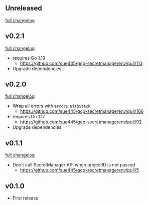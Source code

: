 ## Unreleased
[full changelog](http://github.com/sue445/gcp-secretmanagerenv/compare/v0.2.1...master)

## v0.2.1
[full changelog](http://github.com/sue445/gcp-secretmanagerenv/compare/v0.2.0...v0.2.1)

* requires Go 1.19
  * https://github.com/sue445/gcp-secretmanagerenv/pull/113
* Upgrade dependencies

## v0.2.0
[full changelog](http://github.com/sue445/gcp-secretmanagerenv/compare/v0.1.1...v0.2.0)

* Wrap all errors with `errors.WithStack`
  * https://github.com/sue445/gcp-secretmanagerenv/pull/106
* requires Go 1.17
  * https://github.com/sue445/gcp-secretmanagerenv/pull/92
* Upgrade dependencies

## v0.1.1
[full changelog](http://github.com/sue445/gcp-secretmanagerenv/compare/v0.1.0...v0.1.1)

* Don't call SecretManager API when projectID is not passed
  * https://github.com/sue445/gcp-secretmanagerenv/pull/5

## v0.1.0
* First release
